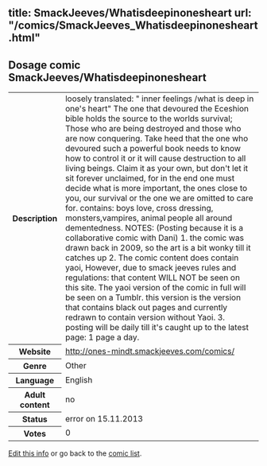 title: SmackJeeves/Whatisdeepinonesheart
url: "/comics/SmackJeeves_Whatisdeepinonesheart.html"
---
Dosage comic SmackJeeves/Whatisdeepinonesheart
-----------------------------------------

<p id="msg"></p>
<script type="text/javascript">
if (window.location.search === '?edit_info_mail=sent_ok') {
  var elem = document.getElementById("msg");
  elem.innerHTML = 'Edited information sucessfully sent for review, which is usually done daily. Thanks!';
  elem.className = 'ok';
}
</script>
<table class="comicinfo">
<tr>
<th>Description</th><td>loosely translated: &quot; inner feelings /what is deep in one's heart&quot; The one that devoured the Eceshion bible holds the source to the worlds survival; Those who are being destroyed and those who are now conquering. Take heed that the one who devoured such a powerful book needs to know how to control it or it will cause destruction to all living beings. Claim it as your own, but don't let it sit forever unclaimed, for in the end one must decide what is more important, the ones close to you, our survival or the one we are omitted to care for. contains: boys love, cross dressing, monsters,vampires, animal people all around dementedness. NOTES: (Posting because it is a collaborative comic with Dani) 1. the comic was drawn back in 2009, so the art is a bit wonky till it catches up 2. The comic content does contain yaoi, However, due to smack jeeves rules and regulations: that content WILL NOT be seen on this site. The yaoi version of the comic in full will be seen on a Tumblr. this version is the version that contains black out pages and currently redrawn to contain version without Yaoi. 3. posting will be daily till it's caught up to the latest page: 1 page a day.</td>
</tr>
<tr>
<th>Website</th><td><a href="http://ones-mindt.smackjeeves.com/comics/">http://ones-mindt.smackjeeves.com/comics/</a></td>
</tr>
<tr>
<th>Genre</th><td>Other</td>
</tr>
<tr>
<th>Language</th><td>English</td>
</tr>
<tr>
<th>Adult content</th><td>no</td>
</tr>
<tr>
<th>Status</th><td>error on 15.11.2013</td>
</tr>
<tr>
<th>Votes</th><td>0</td>
</tr>
</table>

[Edit this info](SmackJeeves_Whatisdeepinonesheart_edit.html) or go back to the [comic list](../comic-index.html).
